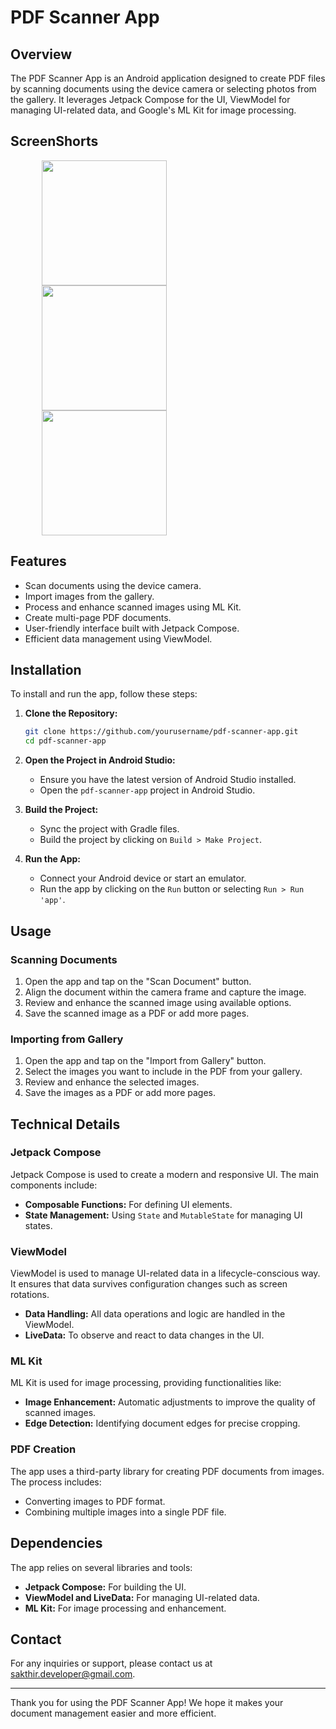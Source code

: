 # PDF Scanner App

## Overview

The PDF Scanner App is an Android application designed to create PDF files by scanning documents using the device camera or selecting photos from the gallery. It leverages Jetpack Compose for the UI, ViewModel for managing UI-related data, and Google's ML Kit for image processing.

## ScreenShorts

<p align="start">
    <img src="https://github.com/Sakthi-Developer/PDFScanner/assets/109301864/b9976591-269a-46e5-befd-53747f26a5f3" width="200" style="margin: 0 50px;">
    <img src="https://github.com/Sakthi-Developer/PDFScanner/assets/109301864/229f8418-897e-4e9e-be16-0d9c9935a825" width="200" style="margin: 0 50px;">
    <img src="https://github.com/Sakthi-Developer/PDFScanner/assets/109301864/16b8e12d-81c5-4869-8993-d9b1d6f9e57a" width="200" style="margin: 0 50px;">
</p>

## Features

- Scan documents using the device camera.
- Import images from the gallery.
- Process and enhance scanned images using ML Kit.
- Create multi-page PDF documents.
- User-friendly interface built with Jetpack Compose.
- Efficient data management using ViewModel.

## Installation

To install and run the app, follow these steps:

1. **Clone the Repository:**
   ```bash
   git clone https://github.com/yourusername/pdf-scanner-app.git
   cd pdf-scanner-app
   ```

2. **Open the Project in Android Studio:**
   - Ensure you have the latest version of Android Studio installed.
   - Open the `pdf-scanner-app` project in Android Studio.

3. **Build the Project:**
   - Sync the project with Gradle files.
   - Build the project by clicking on `Build > Make Project`.

4. **Run the App:**
   - Connect your Android device or start an emulator.
   - Run the app by clicking on the `Run` button or selecting `Run > Run 'app'`.

## Usage

### Scanning Documents

1. Open the app and tap on the "Scan Document" button.
2. Align the document within the camera frame and capture the image.
3. Review and enhance the scanned image using available options.
4. Save the scanned image as a PDF or add more pages.

### Importing from Gallery

1. Open the app and tap on the "Import from Gallery" button.
2. Select the images you want to include in the PDF from your gallery.
3. Review and enhance the selected images.
4. Save the images as a PDF or add more pages.

## Technical Details

### Jetpack Compose

Jetpack Compose is used to create a modern and responsive UI. The main components include:

- **Composable Functions:** For defining UI elements.
- **State Management:** Using `State` and `MutableState` for managing UI states.

### ViewModel

ViewModel is used to manage UI-related data in a lifecycle-conscious way. It ensures that data survives configuration changes such as screen rotations.

- **Data Handling:** All data operations and logic are handled in the ViewModel.
- **LiveData:** To observe and react to data changes in the UI.

### ML Kit

ML Kit is used for image processing, providing functionalities like:

- **Image Enhancement:** Automatic adjustments to improve the quality of scanned images.
- **Edge Detection:** Identifying document edges for precise cropping.

### PDF Creation

The app uses a third-party library for creating PDF documents from images. The process includes:

- Converting images to PDF format.
- Combining multiple images into a single PDF file.

## Dependencies

The app relies on several libraries and tools:

- **Jetpack Compose:** For building the UI.
- **ViewModel and LiveData:** For managing UI-related data.
- **ML Kit:** For image processing and enhancement.

## Contact

For any inquiries or support, please contact us at [sakthir.developer@gmail.com](mailto:sakthir.developer@gmail.com).

---

Thank you for using the PDF Scanner App! We hope it makes your document management easier and more efficient.
